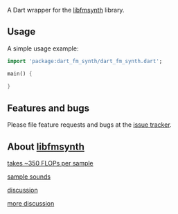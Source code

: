 A Dart wrapper for the [libfmsynth](https://github.com/Themaister/libfmsynth) library.

## Usage

A simple usage example:

```dart
import 'package:dart_fm_synth/dart_fm_synth.dart';

main() {
  
}
```

## Features and bugs

Please file feature requests and bugs at the [issue tracker][tracker].

[tracker]: http://github.com/maks/dart_fm_synth/issues



## About [libfmsynth](https://github.com/Themaister/libfmsynth)

[takes ~350 FLOPs per sample](https://forums.libretro.com/t/libfmsynth-released/1731)

[sample sounds](https://soundcloud.com/zoned-music/sets/fm-synth)

[discussion](https://news.ycombinator.com/item?id=13526149)

[more discussion](https://www.reddit.com/r/softsynths/comments/2n2s8r/i_released_libfmsynth_a_library_for_fm_synthesis/)